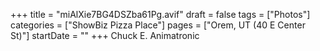 +++
title = "miAlXie7BG4DSZba61Pg.avif"
draft = false
tags = ["Photos"]
categories = ["ShowBiz Pizza Place"]
pages = ["Orem, UT (40 E Center St)"]
startDate = ""
+++
Chuck E. Animatronic

